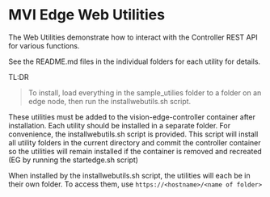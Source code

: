# MVI Edge Web Utilities

The Web Utilities demonstrate how to interact with the Controller REST API for various functions.

See the README.md files in the individual folders for each utility for details.

TL:DR
>To install, load everything in the sample_utilies folder to a folder on an edge node, then run the installwebutils.sh script.

These utilities must be added to the vision-edge-controller container after installation. Each utility should be installed in a separate folder. For convenience, the installwebutils.sh script is provided. This script will install all utility folders in the current directory and commit the controller container so the utilities will remain installed if the container is removed and recreated (EG by running the startedge.sh script)

When installed by the installwebutils.sh script, the utilities will each be in their own folder. To access them, use `https://<hostname>/<name of folder>`
